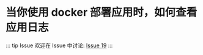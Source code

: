 # 当你使用 docker 部署应用时，如何查看应用日志



::: tip Issue 
 欢迎在 Issue 中讨论: [Issue 19](https://github.com/shfshanyue/Daily-Question/issues/19) 
:::